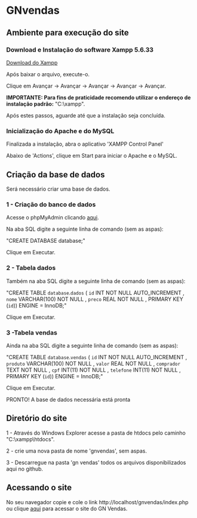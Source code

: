 # GNvendas

## Ambiente para execução do site

### Download e Instalação do software Xampp 5.6.33
[Download do Xampp](https://downloadsapachefriends.global.ssl.fastly.net/5.6.33/xampp-win32-5.6.33-0-VC11-installer.exe?from_af=true)

Após baixar o arquivo, execute-o.

Clique em Avançar -> Avançar -> Avançar -> Avançar -> Avançar.

**IMPORTANTE: Para fins de praticidade recomendo utilizar o endereço de instalação padrão:** "C:\xampp".

Após estes passos, aguarde até que a instalação seja concluída.

### Inicialização do Apache e do MySQL

Finalizada a instalação, abra o aplicativo 'XAMPP Control Panel'

Abaixo de 'Actions', clique em Start para iniciar o Apache e o MySQL.


## Criação da base de dados

Será necessário criar uma base de dados. 

### 1 - Criação do banco de dados

Acesse o phpMyAdmin clicando [aqui](http://localhost/phpmyadmin/index.php).

Na aba SQL digite a seguinte linha de comando (sem as aspas):

"CREATE DATABASE database;"

Clique em Executar.

### 2 - Tabela dados

Também na aba SQL digite a seguinte linha de comando (sem as aspas):

"CREATE TABLE `database`.`dados` ( `id` INT NOT NULL AUTO_INCREMENT , `nome` VARCHAR(100) NOT NULL , `preco` REAL NOT NULL , PRIMARY KEY (`id`)) ENGINE = InnoDB;"

Clique em Executar.

### 3 -Tabela vendas

Ainda na aba SQL digite a seguinte linha de comando (sem as aspas):

"CREATE TABLE `database`.`vendas` ( `id` INT NOT NULL AUTO_INCREMENT , `produto` VARCHAR(100) NOT NULL , `valor` REAL NOT NULL , `comprador` TEXT NOT NULL , `cpf` INT(11) NOT NULL , `telefone` INT(11) NOT NULL , PRIMARY KEY (`id`)) ENGINE = InnoDB;"

Clique em Executar.

PRONTO! A base de dados necessária está pronta

## Diretório do site

1 - Através do Windows Explorer acesse a pasta de htdocs pelo caminho "C:\xampp\htdocs".

2 - crie uma nova pasta de nome 'gnvendas', sem aspas.

3 - Descarregue na pasta 'gn vendas' todos os arquivos disponibilizados aqui no github.

## Acessando o site

No seu navegador copie e cole o link http://localhost/gnvendas/index.php ou clique [aqui](http://localhost/gnvendas/index.php) para acessar o site do GN Vendas. 
